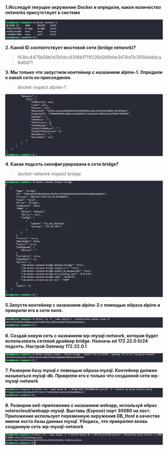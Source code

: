 **1.Исследуй текущее окружение Docker и определи, какое количество networks присутствует в системе**  

![](images/20230129202019.png)  

**2. Какой ID соответствует мостовой сети (bridge network)?**

> f43bc4475b59b1d7b1dcc8316b1711f226d26fb9e3474d7b74194dddca8d6d71  

**3. Мы только что запустили контейнер с названием alpine-1. Определи к какой сети он присоединен.**
  
> docker inspect alpine-1
  
![](images/20230129202249.png)    

**4. Какая подсеть сконфигурирована в сети bridge?**
  
> docker network inspect bridge
  
  ![](images/20230129202351.png)  

**5.Запусти контейнер с названием alpine-2 с помощью образа alpine и прикрепи его к сети none.**  
  
![](images/20230129202525.png)  

**6. Создай новую сеть с названием wp-mysql-network, которая будет использовать сетевой драйвер bridge. Назначь ей 172.22.0.0/24 подсеть. Настрой Gateway 172.22.0.1**

![](images/20230129202834.png)  

**7. Разверни базу mysql с помощью образа mysql. Контейнер должен называться mysql-db. Прикрепи его к только что созданной сети wp-mysql-network**

![](images/20230129203302.png)  

**8. Разверни веб-приложение с названием webapp, используй образ rotorocloud/webapp-mysql. Выставь (Expose) порт 30080 на хост. Приложение использует переменную окружения DB_Host в качестве имени хоста базы данных mysql. Убедись, что прикрепил вновь созданную сеть wp-mysql-network**

![](images/20230129203924.png)  
